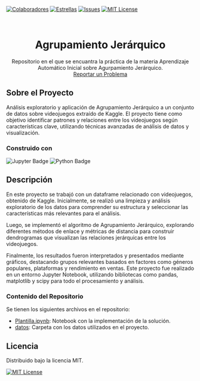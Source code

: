 <!-- Encabezado -->
[![Colaboradores][contributors-shield]][contributors-url]
[![Estrellas][stars-shield]][stars-url]
[![Issues][issues-shield]][issues-url]
[![MIT License][license-shield]][license-url]

<!-- Título -->
<br />
<div align="center">

<h1 align="center">Agrupamiento Jerárquico</h1>
  <p align="center">
    Repositorio en el que se encuantra la práctica de la materia Aprendizaje Automático Inicial sobre Agurpamiento Jerárquico.
    <br />
    <a href="https://github.com/aristring/Agrupamiento-Jer-rquico/issues">Reportar un Problema</a>
  </p>
</div>


<!-- Cuerpo -->
## Sobre el Proyecto

Análisis exploratorio y aplicación de Agrupamiento Jerárquico a un conjunto de datos sobre videojuegos extraído de Kaggle. El proyecto tiene como objetivo identificar patrones y relaciones entre los videojuegos según características clave, utilizando técnicas avanzadas de análisis de datos y visualización.


### Construido con

![Jupyter Badge](https://img.shields.io/badge/Jupyter-F37626?logo=jupyter&logoColor=fff&style=for-the-badge) 
![Python Badge](https://img.shields.io/badge/Python-3776AB?logo=python&logoColor=fff&style=for-the-badge) 


## Descripción

En este proyecto se trabajó con un dataframe relacionado con videojuegos, obtenido de Kaggle. Inicialmente, se realizó una limpieza y análisis exploratorio de los datos para comprender su estructura y seleccionar las características más relevantes para el análisis.

Luego, se implementó el algoritmo de Agrupamiento Jerárquico, explorando diferentes métodos de enlace y métricas de distancia para construir dendrogramas que visualizan las relaciones jerárquicas entre los videojuegos.

Finalmente, los resultados fueron interpretados y presentados mediante gráficos, destacando grupos relevantes basados en factores como géneros populares, plataformas y rendimiento en ventas. Este proyecto fue realizado en un entorno Jupyter Notebook, utilizando bibliotecas como pandas, matplotlib y scipy para todo el procesamiento y análisis.

### Contenido del Repositorio

Se tienen los siguientes archivos en el repositorio:

- [Plantilla.ipynb](/Plantilla.ipynb): Notebook con la implementación de la solución.
- [datos](/datos): Carpeta con los datos utilizados en el proyecto.
 

## Licencia

Distribuido bajo la licencia MIT. 

[![MIT License][license-shield]][license-url]




<!-- MARKDOWN LINKS & IMAGES -->
[contributors-shield]: https://img.shields.io/github/contributors/aristring/Agrupamiento-Jer-rquico.svg?style=for-the-badge
[contributors-url]: https://github.com/aristring/Agrupamiento-Jer-rquico/graphs/contributors
[stars-shield]: https://img.shields.io/github/stars/aristring/Agrupamiento-Jer-rquico?style=for-the-badge
[stars-url]: https://github.com/aristring/Agrupamiento-Jer-rquico/stargazers
[issues-shield]: https://img.shields.io/github/issues/aristring/Agrupamiento-Jer-rquico.svg?style=for-the-badge
[issues-url]: https://github.com/aristring/Agrupamiento-Jer-rquico/issues
[license-shield]: https://img.shields.io/github/license/aristring/Agrupamiento-Jer-rquico.svg?style=for-the-badge
[license-url]: https://es.wikipedia.org/wiki/Licencia_MIT
